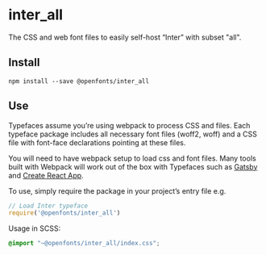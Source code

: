 
# inter_all

The CSS and web font files to easily self-host “Inter” with subset "all".

## Install

`npm install --save @openfonts/inter_all`

## Use

Typefaces assume you’re using webpack to process CSS and files. Each typeface
package includes all necessary font files (woff2, woff) and a CSS file with
font-face declarations pointing at these files.

You will need to have webpack setup to load css and font files. Many tools built
with Webpack will work out of the box with Typefaces such as [Gatsby](https://github.com/gatsbyjs/gatsby)
and [Create React App](https://github.com/facebookincubator/create-react-app).

To use, simply require the package in your project’s entry file e.g.

```javascript
// Load Inter typeface
require('@openfonts/inter_all')
```

Usage in SCSS:
```scss
@import "~@openfonts/inter_all/index.css";
```
